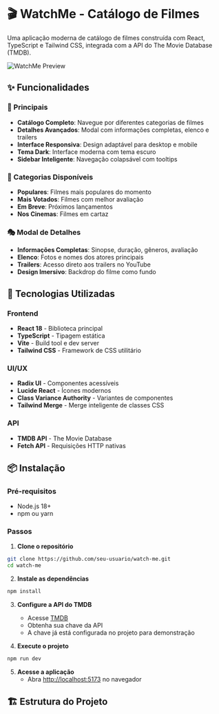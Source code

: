 # 🎬 WatchMe - Catálogo de Filmes

Uma aplicação moderna de catálogo de filmes construída com React, TypeScript e Tailwind CSS, integrada com a API do The Movie Database (TMDB).

![WatchMe Preview](https://via.placeholder.com/800x400/1a1a1a/ffffff?text=WatchMe+Preview)

## ✨ Funcionalidades

### 🎯 Principais

- **Catálogo Completo**: Navegue por diferentes categorias de filmes
- **Detalhes Avançados**: Modal com informações completas, elenco e trailers
- **Interface Responsiva**: Design adaptável para desktop e mobile
- **Tema Dark**: Interface moderna com tema escuro
- **Sidebar Inteligente**: Navegação colapsável com tooltips

### 📱 Categorias Disponíveis

- **Populares**: Filmes mais populares do momento
- **Mais Votados**: Filmes com melhor avaliação
- **Em Breve**: Próximos lançamentos
- **Nos Cinemas**: Filmes em cartaz

### 🎭 Modal de Detalhes

- **Informações Completas**: Sinopse, duração, gêneros, avaliação
- **Elenco**: Fotos e nomes dos atores principais
- **Trailers**: Acesso direto aos trailers no YouTube
- **Design Imersivo**: Backdrop do filme como fundo

## 🚀 Tecnologias Utilizadas

### Frontend

- **React 18** - Biblioteca principal
- **TypeScript** - Tipagem estática
- **Vite** - Build tool e dev server
- **Tailwind CSS** - Framework de CSS utilitário

### UI/UX

- **Radix UI** - Componentes acessíveis
- **Lucide React** - Ícones modernos
- **Class Variance Authority** - Variantes de componentes
- **Tailwind Merge** - Merge inteligente de classes CSS

### API

- **TMDB API** - The Movie Database
- **Fetch API** - Requisições HTTP nativas

## 📦 Instalação

### Pré-requisitos

- Node.js 18+
- npm ou yarn

### Passos

1. **Clone o repositório**

```bash
git clone https://github.com/seu-usuario/watch-me.git
cd watch-me
```

2. **Instale as dependências**

```bash
npm install
```

3. **Configure a API do TMDB**

   - Acesse [TMDB](https://www.themoviedb.org/settings/api)
   - Obtenha sua chave da API
   - A chave já está configurada no projeto para demonstração

4. **Execute o projeto**

```bash
npm run dev
```

5. **Acesse a aplicação**
   - Abra [http://localhost:5173](http://localhost:5173) no navegador

## 🏗️ Estrutura do Projeto

